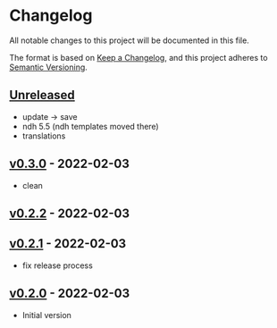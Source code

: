 # Changelog

All notable changes to this project will be documented in this file.

The format is based on [Keep a Changelog](https://keepachangelog.com/en/1.0.0/),
and this project adheres to [Semantic Versioning](https://semver.org/spec/v2.0.0.html).

## [Unreleased]

- update → save
- ndh 5.5 (ndh templates moved there)
- translations

## [v0.3.0] - 2022-02-03

- clean

## [v0.2.2] - 2022-02-03

## [v0.2.1] - 2022-02-03

- fix release process

## [v0.2.0] - 2022-02-03

- Initial version


[Unreleased]: https://github.com/nim65s/comptes/compare/v0.3.0...main
[v0.3.0]: https://github.com/nim65s/dmdm/compare/v0.2.2...v0.3.0
[v0.2.2]: https://github.com/nim65s/dmdm/compare/v0.2.1...v0.2.2
[v0.2.1]: https://github.com/nim65s/dmdm/compare/v0.2.0...v0.2.1
[v0.2.0]: https://github.com/nim65s/dmdm/compare/v0.1.0...v0.2.0
[v0.1.0]: https://github.com/nim65s/compotes/releases/tag/v0.1.0
